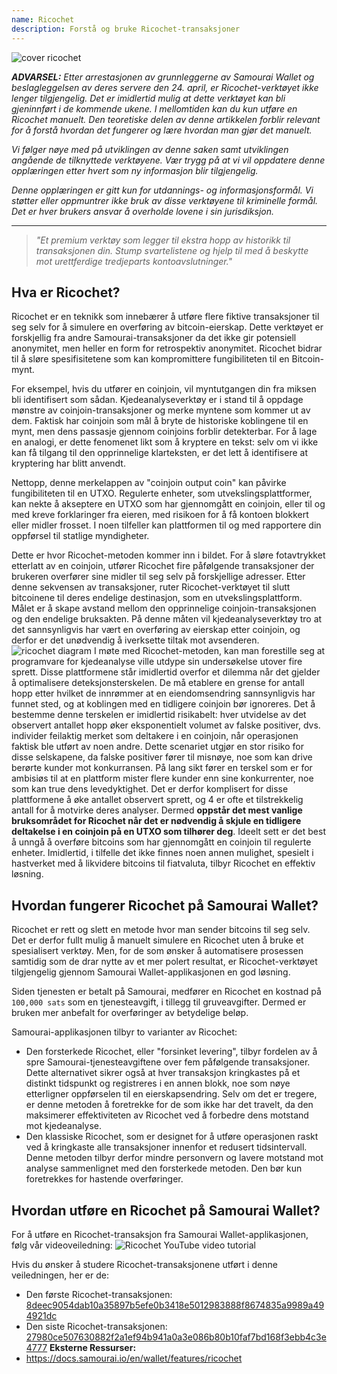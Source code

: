 ```yaml
---
name: Ricochet
description: Forstå og bruke Ricochet-transaksjoner
---
```

![cover ricochet](assets/cover.webp)

***ADVARSEL:** Etter arrestasjonen av grunnleggerne av Samourai Wallet og beslagleggelsen av deres servere den 24. april, er Ricochet-verktøyet ikke lenger tilgjengelig. Det er imidlertid mulig at dette verktøyet kan bli gjeninnført i de kommende ukene. I mellomtiden kan du kun utføre en Ricochet manuelt. Den teoretiske delen av denne artikkelen forblir relevant for å forstå hvordan det fungerer og lære hvordan man gjør det manuelt.*

_Vi følger nøye med på utviklingen av denne saken samt utviklingen angående de tilknyttede verktøyene. Vær trygg på at vi vil oppdatere denne opplæringen etter hvert som ny informasjon blir tilgjengelig._

_Denne opplæringen er gitt kun for utdannings- og informasjonsformål. Vi støtter eller oppmuntrer ikke bruk av disse verktøyene til kriminelle formål. Det er hver brukers ansvar å overholde lovene i sin jurisdiksjon._

---

> *"Et premium verktøy som legger til ekstra hopp av historikk til transaksjonen din. Stump svartelistene og hjelp til med å beskytte mot urettferdige tredjeparts kontoavslutninger."*

## Hva er Ricochet?
Ricochet er en teknikk som innebærer å utføre flere fiktive transaksjoner til seg selv for å simulere en overføring av bitcoin-eierskap. Dette verktøyet er forskjellig fra andre Samourai-transaksjoner da det ikke gir potensiell anonymitet, men heller en form for retrospektiv anonymitet. Ricochet bidrar til å sløre spesifisitetene som kan kompromittere fungibiliteten til en Bitcoin-mynt.

For eksempel, hvis du utfører en coinjoin, vil myntutgangen din fra miksen bli identifisert som sådan. Kjedeanalyseverktøy er i stand til å oppdage mønstre av coinjoin-transaksjoner og merke myntene som kommer ut av dem. Faktisk har coinjoin som mål å bryte de historiske koblingene til en mynt, men dens passasje gjennom coinjoins forblir detekterbar. For å lage en analogi, er dette fenomenet likt som å kryptere en tekst: selv om vi ikke kan få tilgang til den opprinnelige klarteksten, er det lett å identifisere at kryptering har blitt anvendt.

Nettopp, denne merkelappen av "coinjoin output coin" kan påvirke fungibiliteten til en UTXO. Regulerte enheter, som utvekslingsplattformer, kan nekte å akseptere en UTXO som har gjennomgått en coinjoin, eller til og med kreve forklaringer fra eieren, med risikoen for å få kontoen blokkert eller midler frosset. I noen tilfeller kan plattformen til og med rapportere din oppførsel til statlige myndigheter.

Dette er hvor Ricochet-metoden kommer inn i bildet. For å sløre fotavtrykket etterlatt av en coinjoin, utfører Ricochet fire påfølgende transaksjoner der brukeren overfører sine midler til seg selv på forskjellige adresser. Etter denne sekvensen av transaksjoner, ruter Ricochet-verktøyet til slutt bitcoinene til deres endelige destinasjon, som en utvekslingsplattform. Målet er å skape avstand mellom den opprinnelige coinjoin-transaksjonen og den endelige bruksakten. På denne måten vil kjedeanalyseverktøy tro at det sannsynligvis har vært en overføring av eierskap etter coinjoin, og derfor er det unødvendig å iverksette tiltak mot avsenderen.
![ricochet diagram](assets/en/1.webp)
I møte med Ricochet-metoden, kan man forestille seg at programvare for kjedeanalyse ville utdype sin undersøkelse utover fire sprett. Disse plattformene står imidlertid overfor et dilemma når det gjelder å optimalisere deteksjonsterskelen. De må etablere en grense for antall hopp etter hvilket de innrømmer at en eiendomsendring sannsynligvis har funnet sted, og at koblingen med en tidligere coinjoin bør ignoreres. Det å bestemme denne terskelen er imidlertid risikabelt: hver utvidelse av det observert antallet hopp øker eksponentielt volumet av falske positiver, dvs. individer feilaktig merket som deltakere i en coinjoin, når operasjonen faktisk ble utført av noen andre. Dette scenariet utgjør en stor risiko for disse selskapene, da falske positiver fører til misnøye, noe som kan drive berørte kunder mot konkurransen. På lang sikt fører en terskel som er for ambisiøs til at en plattform mister flere kunder enn sine konkurrenter, noe som kan true dens levedyktighet. Det er derfor komplisert for disse plattformene å øke antallet observert sprett, og 4 er ofte et tilstrekkelig antall for å motvirke deres analyser.
Dermed **oppstår det mest vanlige bruksområdet for Ricochet når det er nødvendig å skjule en tidligere deltakelse i en coinjoin på en UTXO som tilhører deg**. Ideelt sett er det best å unngå å overføre bitcoins som har gjennomgått en coinjoin til regulerte enheter. Imidlertid, i tilfelle det ikke finnes noen annen mulighet, spesielt i hastverket med å likvidere bitcoins til fiatvaluta, tilbyr Ricochet en effektiv løsning.

## Hvordan fungerer Ricochet på Samourai Wallet?
Ricochet er rett og slett en metode hvor man sender bitcoins til seg selv. Det er derfor fullt mulig å manuelt simulere en Ricochet uten å bruke et spesialisert verktøy. Men, for de som ønsker å automatisere prosessen samtidig som de drar nytte av et mer polert resultat, er Ricochet-verktøyet tilgjengelig gjennom Samourai Wallet-applikasjonen en god løsning.

Siden tjenesten er betalt på Samourai, medfører en Ricochet en kostnad på `100,000 sats` som en tjenesteavgift, i tillegg til gruveavgifter. Dermed er bruken mer anbefalt for overføringer av betydelige beløp.

Samourai-applikasjonen tilbyr to varianter av Ricochet:
- Den forsterkede Ricochet, eller "forsinket levering", tilbyr fordelen av å spre Samourai-tjenesteavgiftene over fem påfølgende transaksjoner. Dette alternativet sikrer også at hver transaksjon kringkastes på et distinkt tidspunkt og registreres i en annen blokk, noe som nøye etterligner oppførselen til en eierskapsendring. Selv om det er tregere, er denne metoden å foretrekke for de som ikke har det travelt, da den maksimerer effektiviteten av Ricochet ved å forbedre dens motstand mot kjedeanalyse.
- Den klassiske Ricochet, som er designet for å utføre operasjonen raskt ved å kringkaste alle transaksjoner innenfor et redusert tidsintervall. Denne metoden tilbyr derfor mindre personvern og lavere motstand mot analyse sammenlignet med den forsterkede metoden. Den bør kun foretrekkes for hastende overføringer.

## Hvordan utføre en Ricochet på Samourai Wallet?
For å utføre en Ricochet-transaksjon fra Samourai Wallet-applikasjonen, følg vår videoveiledning:
![Ricochet YouTube video tutorial](https://youtu.be/Gsz0zuVo3N4)

Hvis du ønsker å studere Ricochet-transaksjonene utført i denne veiledningen, her er de:
- Den første Ricochet-transaksjonen: [8deec9054dab10a35897b5efe0b3418e5012983888f8674835a9989a494921dc](https://mempool.space/fr/testnet/tx/8deec9054dab10a35897b5efe0b3418e5012983888f8674835a9989a494921dc)
- Den siste Ricochet-transaksjonen: [27980ce507630882f2a1ef94b941a0a3e086b80b10faf7bd168f3ebb4c3e4777](https://mempool.space/fr/testnet/tx/27980ce507630882f2a1ef94b941a0a3e086b80b10faf7bd168f3ebb4c3e4777)
**Eksterne Ressurser:**
- https://docs.samourai.io/en/wallet/features/ricochet